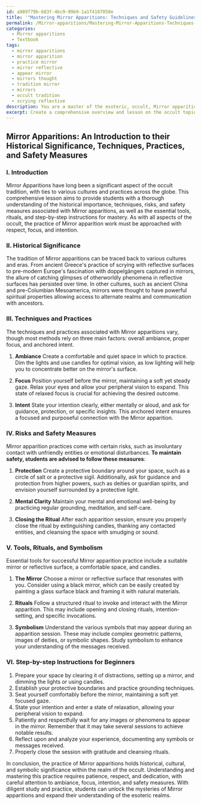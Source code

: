 ```yaml
---
id: a989f79b-683f-4bc9-99b9-1a1f4187050e
title: '"Mastering Mirror Apparitions: Techniques and Safety Guidelines"'
permalink: /Mirror-apparitions/Mastering-Mirror-Apparitions-Techniques-and-Safety-Guidelines/
categories:
  - Mirror apparitions
  - Textbook
tags:
  - mirror apparitions
  - mirror apparition
  - practice mirror
  - mirror reflective
  - appear mirror
  - mirrors thought
  - tradition mirror
  - mirrors
  - occult tradition
  - scrying reflective
description: You are a master of the esoteric, occult, Mirror apparitions and education, you have written many textbooks on the subject in ways that provide students with rich and deep understanding of the subject. You are being asked to write textbook-like sections on a topic and you do it with full context, explainability, and reliability in accuracy to the true facts of the topic at hand, in a textbook style that a student would easily be able to learn from, in a rich, engaging, and contextual way. Always include relevant context (such as formulas and history), related concepts, and in a way that someone can gain deep insights from.
excerpt: Create a comprehensive overview and lesson on the occult topic of Mirror apparitions for students seeking to gain rich knowledge and understanding. Discuss the historical significance, techniques, and practices associated with Mirror apparitions in the occult tradition, as well as any potential risks and safety measures to be taken while engaging in such practices. Explain any relevant symbolic meanings, tools, and rituals essential for properly invoking and interacting with Mirror apparitions. Additionally, describe step-by-step instructions for beginners interested in mastering the art of Mirror apparition.
---
```


## Mirror Apparitions: An Introduction to their Historical Significance, Techniques, Practices, and Safety Measures

### I. Introduction
Mirror Apparitions have long been a significant aspect of the occult tradition, with ties to various cultures and practices across the globe. This comprehensive lesson aims to provide students with a thorough understanding of the historical importance, techniques, risks, and safety measures associated with Mirror apparitions, as well as the essential tools, rituals, and step-by-step instructions for mastery. As with all aspects of the occult, the practice of Mirror apparition work must be approached with respect, focus, and intention.

### II. Historical Significance
The tradition of Mirror apparitions can be traced back to various cultures and eras. From ancient Greece's practice of scrying with reflective surfaces to pre-modern Europe's fascination with doppelgängers captured in mirrors, the allure of catching glimpses of otherworldly phenomena in reflective surfaces has persisted over time. In other cultures, such as ancient China and pre-Columbian Mesoamerica, mirrors were thought to have powerful spiritual properties allowing access to alternate realms and communication with ancestors.

### III. Techniques and Practices
The techniques and practices associated with Mirror apparitions vary, though most methods rely on three main factors: overall ambiance, proper focus, and anchored intent.

1. **Ambiance**
Create a comfortable and quiet space in which to practice. Dim the lights and use candles for optimal vision, as low lighting will help you to concentrate better on the mirror's surface.

2. **Focus**
Position yourself before the mirror, maintaining a soft yet steady gaze. Relax your eyes and allow your peripheral vision to expand. This state of relaxed focus is crucial for achieving the desired outcome.

3. **Intent**
State your intention clearly, either mentally or aloud, and ask for guidance, protection, or specific insights. This anchored intent ensures a focused and purposeful connection with the Mirror apparition.

### IV. Risks and Safety Measures
Mirror apparition practices come with certain risks, such as involuntary contact with unfriendly entities or emotional disturbances. **To maintain safety, students are advised to follow these measures**:

1. **Protection**
Create a protective boundary around your space, such as a circle of salt or a protective sigil. Additionally, ask for guidance and protection from higher powers, such as deities or guardian spirits, and envision yourself surrounded by a protective light.

2. **Mental Clarity**
Maintain your mental and emotional well-being by practicing regular grounding, meditation, and self-care.

3. **Closing the Ritual**
After each apparition session, ensure you properly close the ritual by extinguishing candles, thanking any contacted entities, and cleansing the space with smudging or sound.

### V. Tools, Rituals, and Symbolism
Essential tools for successful Mirror apparition practice include a suitable mirror or reflective surface, a comfortable space, and candles.

1. **The Mirror**
Choose a mirror or reflective surface that resonates with you. Consider using a black mirror, which can be easily created by painting a glass surface black and framing it with natural materials.

2. **Rituals**
Follow a structured ritual to invoke and interact with the Mirror apparition. This may include opening and closing rituals, intention-setting, and specific invocations.

3. **Symbolism**
Understand the various symbols that may appear during an apparition session. These may include complex geometric patterns, images of deities, or symbolic shapes. Study symbolism to enhance your understanding of the messages received.

### VI. Step-by-step Instructions for Beginners
1. Prepare your space by clearing it of distractions, setting up a mirror, and dimming the lights or using candles.
2. Establish your protective boundaries and practice grounding techniques.
3. Seat yourself comfortably before the mirror, maintaining a soft yet focused gaze.
4. State your intention and enter a state of relaxation, allowing your peripheral vision to expand.
5. Patiently and respectfully wait for any images or phenomena to appear in the mirror. Remember that it may take several sessions to achieve notable results.
6. Reflect upon and analyze your experience, documenting any symbols or messages received.
7. Properly close the session with gratitude and cleansing rituals.

In conclusion, the practice of Mirror apparitions holds historical, cultural, and symbolic significance within the realm of the occult. Understanding and mastering this practice requires patience, respect, and dedication, with careful attention to ambiance, focus, intention, and safety measures. With diligent study and practice, students can unlock the mysteries of Mirror apparitions and expand their understanding of the esoteric realms.
